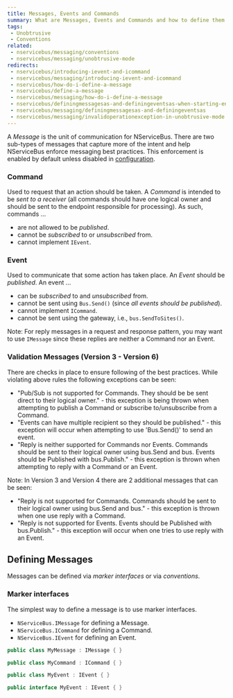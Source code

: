 ```yaml
---
title: Messages, Events and Commands
summary: What are Messages, Events and Commands and how to define them.
tags:
 - Unobtrusive
 - Conventions
related:
 - nservicebus/messaging/conventions
 - nservicebus/messaging/unobtrusive-mode
redirects:
 - nservicebus/introducing-ievent-and-icommand
 - nservicebus/messaging/introducing-ievent-and-icommand
 - nservicebus/how-do-i-define-a-message
 - nservicebus/define-a-message
 - nservicebus/messaging/how-do-i-define-a-message
 - nservicebus/definingmessagesas-and-definingeventsas-when-starting-endpoint
 - nservicebus/messaging/definingmessagesas-and-definingeventsas
 - nservicebus/messaging/invalidoperationexception-in-unobtrusive-mode
---
```


A *Message* is the unit of communication for NServiceBus. There are two sub-types of messages that capture more of the intent and help NServiceBus enforce messaging best practices. This enforcement is enabled by default unless disabled in [configuration](best-practice-enforcement.md).


### Command

Used to request that an action should be taken. A *Command* is intended to be _sent to a receiver_ (all commands should have one logical owner and should be sent to the endpoint responsible for processing). As such, commands ...

 * are not allowed to be _published_.
 * cannot be _subscribed_ to or _unsubscribed_ from.
 * cannot implement `IEvent`.


### Event

Used to communicate that some action has taken place. An *Event* should be _published_. An event ...

 * can be _subscribed_ to and _unsubscribed_ from.
 * cannot be sent using `Bus.Send()` (since _all events should be published_).
 * cannot implement `ICommand`.
 * cannot be sent using the gateway, i.e., `bus.SendToSites()`.

Note: For reply messages in a request and response pattern, you may want to use `IMessage` since these replies are neither a Command nor an Event. 


### Validation Messages (Version 3 - Version 6)

There are checks in place to ensure following of the best practices. While violating above rules the following exceptions can be seen:

* "Pub/Sub is not supported for Commands. They should be be sent direct to their logical owner." - this exception is being thrown when attempting to publish a Command or subscribe to/unsubscribe from a Command.
* "Events can have multiple recipient so they should be published." - this exception will occur when attempting to use 'Bus.Send()' to send an event.
* "Reply is neither supported for Commands nor Events. Commands should be sent to their logical owner using bus.Send and bus. Events should be Published with bus.Publish." - this exception is thrown when attempting to reply with a Command or an Event.

Note: In Version 3 and Version 4 there are 2 additional messages that can be seen:
* "Reply is not supported for Commands. Commands should be sent to their logical owner using bus.Send and bus." - this exception is thrown when one use reply with a Command.
* "Reply is not supported for Events. Events should be Published with bus.Publish." - this exception will occur when one tries to use reply with an Event.


## Defining Messages

Messages can be defined via *marker interfaces* or via *conventions*.


### Marker interfaces

The simplest way to define a message is to use marker interfaces.

 * `NServiceBus.IMessage` for defining a Message.
 * `NServiceBus.ICommand` for defining a Command.
 * `NServiceBus.IEvent` for defining an Event.

```C#
public class MyMessage : IMessage { }

public class MyCommand : ICommand { }

public class MyEvent : IEvent { }

public interface MyEvent : IEvent { }
```